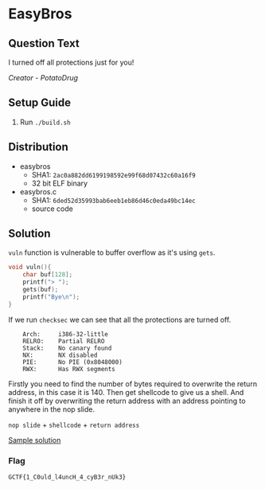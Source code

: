 # EasyBros

## Question Text

I turned off all protections just for you!

*Creator - PotatoDrug*

## Setup Guide
1. Run `./build.sh`

## Distribution
- easybros
    - SHA1: `2ac0a882dd6199198592e99f68d07432c60a16f9`
    - 32 bit ELF binary
- easybros.c
    - SHA1: `6ded52d35993bab6eeb1eb86d46c0eda49bc14ec`
    - source code

## Solution
`vuln` function is vulnerable to buffer overflow as it's using `gets`.
```c
void vuln(){
    char buf[128];
    printf("> ");
    gets(buf);
    printf("Bye\n");
}
```

If we run `checksec` we can see that all the protections are turned off.
```
    Arch:     i386-32-little
    RELRO:    Partial RELRO
    Stack:    No canary found
    NX:       NX disabled
    PIE:      No PIE (0x8048000)
    RWX:      Has RWX segments
```

Firstly you need to find the number of bytes required to overwrite the return address, in this case it is 140. Then get shellcode to give us a shell. And finish it off by overwriting the return address with an address pointing to anywhere in the nop slide.

`nop slide` + `shellcode` + `return address`

[Sample solution](solution/solve.py)

### Flag
`GCTF{1_C0uld_l4uncH_4_cyB3r_nUk3}`